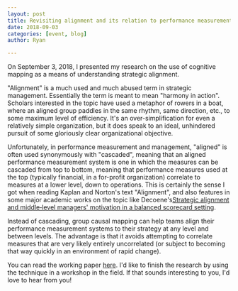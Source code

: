 ```yaml
---
layout: post
title: Revisiting alignment and its relation to performance measurement
date: 2018-09-03
categories: [event, blog]
author: Ryan

---
```


On September 3, 2018, I presented my research on the use of cognitive mapping as a means of understanding strategic alignment.

"Alignment" is a much used and much abused term in strategic management. Essentially the term is meant to mean "harmony in action". Scholars interested in the topic have used a metaphor of rowers in a boat, where an aligned group paddles in the same rhythm, same direction, etc., to some maximum level of efficiency. It's an over-simplification for even a relatively simple organization, but it does speak to an ideal, unhindered pursuit of some gloriously clear organizational objective.

Unfortunately, in performance measurement and management, "aligned" is often used synonymously with "cascaded", meaning that an aligned performance measurement system is one in which the measures can be cascaded from top to bottom, meaning that performance measures used at the top (typically financial, in a for-profit organization) correlate to measures at a lower level, down to operations.
This is certainly the sense I got when reading Kaplan and Norton's text "Alignment", and also features in some major academic works on the topic like Decoene's<a href="https://www.emeraldinsight.com/doi/abs/10.1108/01443570610650576">Strategic alignment and middle‐level managers' motivation in a balanced scorecard setting</a>.

Instead of cascading, group causal mapping can help teams align their performance measurement systems to their strategy at any level and between levels. The advantage is that it avoids attempting to correlate measures that are very likely entirely uncorrelated (or subject to becoming that way quickly in an environment of rapid change).  

You can read the working paper <a href="https://www.researchgate.net/publication/328450431_Revisiting_alignment_and_its_relation_to_performance_measurement_through_cognitive_mapping">here</a>. I'd like to finish the research by using the technique in a workshop in the field. If that sounds interesting to you, I'd love to hear from you!
